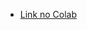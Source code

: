 - <a href="https://colab.research.google.com/drive/13CZzZixHLa0PnWt4eqFV-QNnlHZ-aYGq?usp=sharing" target="_blank" >Link no Colab</a>
